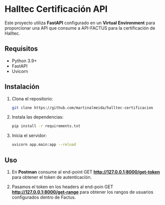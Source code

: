 # Halltec Certificación API

Este proyecto utiliza **FastAPI** configurado en un **Virtual Environment** para proporcionar una API que consume a API-FACTUS para la certificación de Halltec.

## Requisitos
- Python 3.9+
- FastAPI
- Uvicorn

## Instalación
1. Clona el repositorio:
   ```bash
   git clone https://github.com/martinalmeida/halltec-certificacion
   ```

2. Instala las dependencias:
    ```bash
    pip install -r requirements.txt
    ```

3. Inicia el servidor:
    ```bash
    uvicorn app.main:app --reload
    ```

## Uso
1. En **Postman** consume al end-point GET **http://127.0.0.1:8000/get-token** para obtener el token de autenticación.

2. Pasamos el token en los headers al end-poin GET **http://127.0.0.1:8000/get-range** para obtener los rangos de usuarios configurados dentro de Factus.